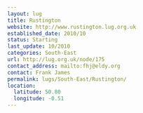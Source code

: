 ```yaml
---
layout: lug
title: Rustington
website: http://www.rustington.lug.org.uk
established_date: 2010/10
status: Starting
last_update: 10/2010
categories: South-East
url: http://lug.org.uk/node/175
contact_address: mailto:fhj@eldy.org
contact: Frank James
permalink: lugs/South-East/Rustington/
location:
  latitude: 50.80
  longitude: -0.51
---
```

